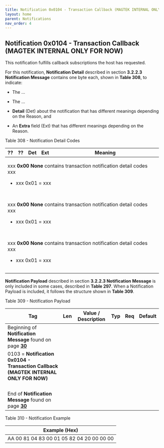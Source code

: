 ```yaml
---
title: Notification 0x0104 - Transaction Callback (MAGTEK INTERNAL ONLY FOR NOW)
layout: home
parent: Notifications
nav_order: 4
---
```


## Notification 0x0104 - Transaction Callback (MAGTEK INTERNAL ONLY FOR NOW)

This notification fulfills callback subscriptions the host has
requested.

For this notification, **Notification Detail** described in section
**3.2.2.3 Notification Message** contains one byte each, shown in
**Table 308**, to indicate:

- The …

- The …

- **Detail** (Det) about the notification that has different meanings
  depending on the Reason, and

- An **Extra** field (Ext) that has different meanings depending on the
  Reason.

Table 308 - Notification Detail Codes

<table>
<colgroup>
<col style="width: 4%" />
<col style="width: 5%" />
<col style="width: 5%" />
<col style="width: 4%" />
<col style="width: 80%" />
</colgroup>
<thead>
<tr>
<th>??</th>
<th>??</th>
<th>Det</th>
<th>Ext</th>
<th>Meaning</th>
</tr>
</thead>
<tbody>
<tr>
<td colspan="5"><p>xxx <strong>0x00 None</strong> contains transaction
notification detail codes xxx</p>
<ul>
<li><p>xxx 0x01 = xxx</p></li>
</ul></td>
</tr>
<tr>
<td></td>
<td></td>
<td></td>
<td></td>
<td></td>
</tr>
<tr>
<td></td>
<td></td>
<td></td>
<td></td>
<td></td>
</tr>
<tr>
<td colspan="5"><p>xxx <strong>0x00 None</strong> contains transaction
notification detail codes xxx</p>
<ul>
<li><p>xxx 0x01 = xxx</p></li>
</ul></td>
</tr>
<tr>
<td></td>
<td></td>
<td></td>
<td></td>
<td></td>
</tr>
<tr>
<td></td>
<td></td>
<td></td>
<td></td>
<td></td>
</tr>
<tr>
<td colspan="5"><p>xxx <strong>0x00 None</strong> contains transaction
notification detail codes xxx</p>
<ul>
<li><p>xxx 0x01 = xxx</p></li>
</ul></td>
</tr>
<tr>
<td></td>
<td></td>
<td></td>
<td></td>
<td></td>
</tr>
<tr>
<td></td>
<td></td>
<td></td>
<td></td>
<td></td>
</tr>
</tbody>
</table>

**Notification Payload** described in section **3.2.2.3 Notification
Message** is only included in some cases, described in **Table 297**.
When a Notification Payload is included, it follows the structure shown
in **Table 309**.

Table 309 - Notification Payload

| Tag | Len | Value / Description | Typ | Req | Default |
|----|----|----|----|----|----|
| Beginning of **Notification Message** found on page [**30**](#notification-message) |  |  |  |  |  |
| 0103 = **Notification 0x0104 - Transaction Callback (MAGTEK INTERNAL ONLY FOR NOW)** |  |  |  |  |  |
|  |  |  |  |  |  |
|  |  |  |  |  |  |
|  |  |  |  |  |  |
|  |  |  |  |  |  |
| End of **Notification Message** found on page [**30**](#notification-message) |  |  |  |  |  |

Table 310 - Notification Example

| Example (Hex)                             |
|-------------------------------------------|
| AA 00 81 04 83 00 01 05 82 04 20 00 00 00 |

#